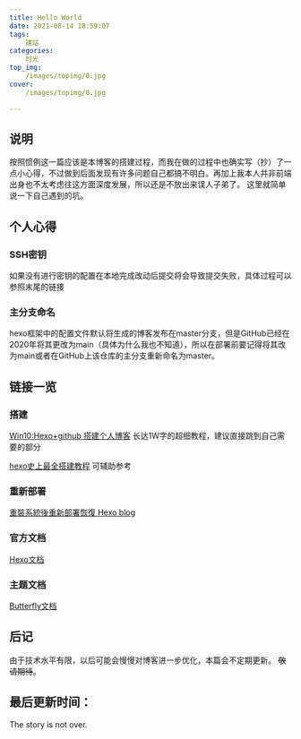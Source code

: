 ```yaml
---
title: Hello World
date: 2021-08-14 18:59:07
tags:
    建站
categories:
    时光
top_img:
    /images/topimg/0.jpg
cover:
    /images/topimg/0.jpg

---
```

## 说明
按照惯例这一篇应该是本博客的搭建过程，而我在做的过程中也确实写（抄）了一点小心得，不过做到后面发现有许多问题自己都搞不明白。再加上我本人并非前端出身也不太考虑往这方面深度发展，所以还是不放出来误人子弟了。
这里就简单说一下自己遇到的坑。

## 个人心得

### SSH密钥
如果没有进行密钥的配置在本地完成改动后提交将会导致提交失败，具体过程可以参照末尾的链接

### 主分支命名
hexo框架中的配置文件默认将生成的博客发布在master分支，但是GitHub已经在2020年将其更改为main（具体为什么我也不知道），所以在部署前要记得将其改为main或者在GitHub上该仓库的主分支重新命名为master。

## 链接一览

### 搭建

[Win10:Hexo+github 搭建个人博客](https://akilar.top/posts/6ef63e2d/)	长达1W字的超细教程，建议直接跳到自己需要的部分

[hexo史上最全搭建教程](https://blog.csdn.net/sinat_37781304/article/details/82729029)	可辅助参考



### 重新部署

[重裝系統後重新部署恢復 Hexo blog](https://immyw.com/posts/dda8c81b/)

### 官方文档

[Hexo文档](https://hexo.io/zh-cn/docs/)

### 主题文档

[Butterfly文档](https://butterfly.js.org/)

## 后记
由于技术水平有限，以后可能会慢慢对博客进一步优化，本篇会不定期更新。
~~敬请期待~~。

最后更新时间：
---

The story is not over.
